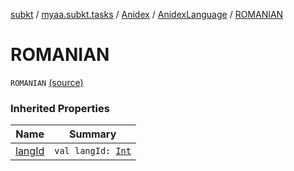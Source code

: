 [subkt](../../../index.md) / [myaa.subkt.tasks](../../index.md) / [Anidex](../index.md) / [AnidexLanguage](index.md) / [ROMANIAN](./-r-o-m-a-n-i-a-n.md)

# ROMANIAN

`ROMANIAN` [(source)](https://github.com/Myaamori/SubKt/blob/master/src/main/kotlin/myaa/subkt/tasks/tasks.kt#L1065)

### Inherited Properties

| Name | Summary |
|---|---|
| [langId](lang-id.md) | `val langId: `[`Int`](https://kotlinlang.org/api/latest/jvm/stdlib/kotlin/-int/index.html) |
